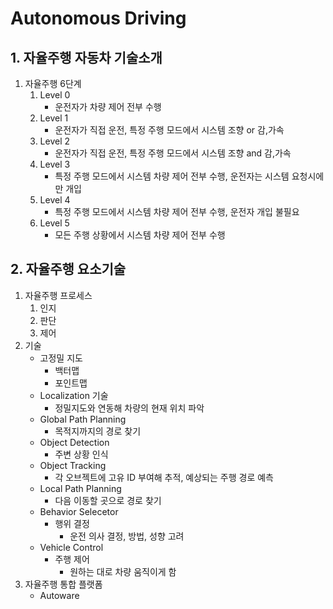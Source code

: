 # Autonomous Driving

## 1. 자율주행 자동차 기술소개
1. 자율주행 6단계
	1. Level 0
		- 운전자가 차량 제어 전부 수행
	2. Level 1
		- 운전자가 직접 운전, 특정 주행 모드에서 시스템 조향 or 감,가속
	3. Level 2
		- 운전자가 직접 운전, 특정 주행 모드에서 시스템 조향 and 감,가속
	4. Level 3
		- 특정 주행 모드에서 시스템 차량 제어 전부 수행, 운전자는 시스템 요청시에만 개입
	5. Level 4
		- 특정 주행 모드에서 시스템 차량 제어 전부 수행, 운전자 개입 불필요
	6. Level 5
		- 모든 주행 상황에서 시스템 차량 제어 전부 수행

## 2. 자율주행 요소기술
1. 자율주행 프로세스
	1. 인지
	2. 판단
	3. 제어
2. 기술
	- 고정밀 지도
		- 백터맵
		- 포인트맵
	- Localization 기술
		- 정밀지도와 연동해 차량의 현재 위치 파악
	- Global Path Planning
		- 목적지까지의 경로 찾기
	- Object Detection
		- 주변 상황 인식
	- Object Tracking
		- 각 오브젝트에 고유 ID 부여해 추적, 예상되는 주행 경로 예측
	- Local Path Planning
		- 다음 이동할 곳으로 경로 찾기
	- Behavior Selecetor
		- 행위 결정
			- 운전 의사 결정, 방법, 성향 고려
	- Vehicle Control
		- 주행 제어
			- 원하는 대로 차량 움직이게 함
3. 자율주행 통합 플랫폼
	- Autoware



















